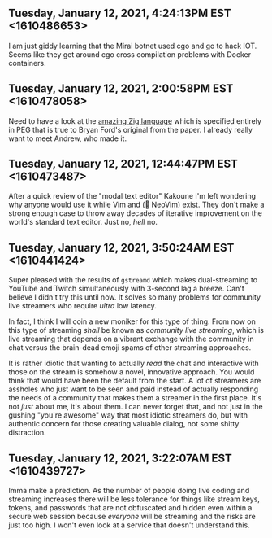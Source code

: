 ## Tuesday, January 12, 2021, 4:24:13PM EST <1610486653>

I am just giddy learning that the Mirai botnet used cgo and go to hack
IOT. Seems like they get around cgo cross compilation problems with
Docker containers.

## Tuesday, January 12, 2021, 2:00:58PM EST <1610478058>

Need to have a look at the [amazing Zig
language](https://ziglang.org/documentation/master/#Grammar) which is
specified entirely in PEG that is true to Bryan Ford's original from the
paper. I already really want to meet Andrew, who made it.

## Tuesday, January 12, 2021, 12:44:47PM EST <1610473487>

After a quick review of the "modal text editor" Kakoune I'm left
wondering why anyone would use it while Vim and (🤮 NeoVim) exist. They
don't make a strong enough case to throw away decades of iterative
improvement on the world's standard text editor. Just no, *hell* no.

## Tuesday, January 12, 2021, 3:50:24AM EST <1610441424>

Super pleased with the results of `gstreamd` which makes dual-streaming
to YouTube and Twitch simultaneously with 3-second lag a breeze. Can't
believe I didn't try this until now. It solves so many problems for
community live streamers who require *ultra* low latency.

In fact, I think I will coin a new moniker for this type of thing. From
now on this type of streaming *shall* be known as *community live
streaming*, which is live streaming that depends on a vibrant exchange
with the community in chat versus the brain-dead emoji spams of other
streaming approaches. 

It is rather idiotic that wanting to actually *read* the chat and
interactive with those on the stream is somehow a novel, innovative
approach. You would think that would have been the default from the
start. A lot of streamers are assholes who just want to be seen and paid
instead of actually responding the needs of a community that makes them
a streamer in the first place. It's not *just* about me, it's about
them. I can never forget that, and not just in the gushing "you're
awesome" way that most idiotic streamers do, but with authentic concern
for those creating valuable dialog, not some shitty distraction.

## Tuesday, January 12, 2021, 3:22:07AM EST <1610439727>

Imma make a prediction. As the number of people doing  live coding and
streaming increases there will be less tolerance for things like
stream keys, tokens, and passwords that are not obfuscated and hidden
even within a secure web session because *everyone* will be streaming
and the risks are just too high. I won't even look at a service that
doesn't understand this.

